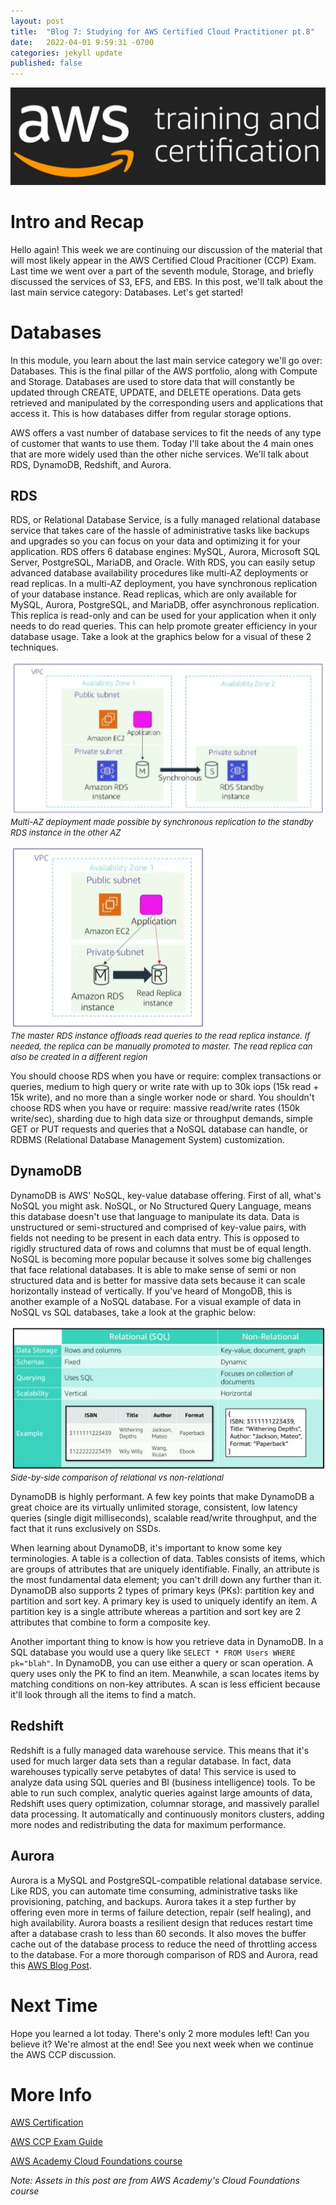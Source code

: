 ```yaml
---
layout: post
title:  "Blog 7: Studying for AWS Certified Cloud Practitioner pt.8"
date:   2022-04-01 9:59:31 -0700
categories: jekyll update
published: false
---
```

![AWS Training and Certification](/assets/aws-training-and-certification.jpg)
# **Intro and Recap**
Hello again! This week we are continuing our discussion of the material that will most likely appear in the AWS Certified Cloud Pracitioner (CCP) Exam. Last time we went over a part of the seventh module, Storage, and briefly discussed the services of S3, EFS, and EBS.  In this post, we'll talk about the last main service category: Databases. Let's get started!

# **Databases** 
In this module, you learn about the last main service category we'll go over: Databases. This is the final pillar of the AWS portfolio, along with Compute and Storage. Databases are used to store data that will constantly be updated through CREATE, UPDATE, and DELETE operations. Data gets retrieved and manipulated by the corresponding users and applications that access it. This is how databases differ from regular storage options.

AWS offers a vast number of database services to fit the needs of any type of customer that wants to use them. Today I'll take about the 4 main ones that are more widely used than the other niche services. We'll talk about RDS, DynamoDB, Redshift, and Aurora.

## **RDS** 
RDS, or Relational Database Service, is a fully managed relational database service that takes care of the hassle of administrative tasks like backups and upgrades so you can focus on your data and optimizing it for your application. RDS offers 6 database engines: MySQL, Aurora, Microsoft SQL Server, PostgreSQL, MariaDB, and Oracle. With RDS, you can easily setup advanced database availability procedures like multi-AZ deployments or read replicas. In a multi-AZ deployment, you have synchronous replication of your database instance. Read replicas, which are only available for MySQL, Aurora, PostgreSQL, and MariaDB, offer asynchronous replication. This replica is read-only and can be used for your application when it only needs to do read queries. This can help promote greater efficiency in your database usage. Take a look at the graphics below for a visual of these 2 techniques.

![RDS Multi-AZ Deployment](/assets/aws-rds-multi-az.jpg)<br/><font size="2.75px"><em>Multi-AZ deployment made possible by synchronous replication to the standby RDS instance in the other AZ</em></font>

![RDS Read Replica](/assets/aws-rds-read-replica.jpg)<br/><font size="2.75px"><em>The master RDS instance offloads read queries to the read replica instance. If needed, the replica can be manually promoted to master. The read replica can also be created in a different region </em></font>

You should choose RDS when you have or require: complex transactions or queries, medium to high query or write rate with up to 30k iops (15k read + 15k write), and no more than a single worker node or shard. You shouldn't choose RDS when you have or require: massive read/write rates (150k write/sec), sharding due to high data size or throughput demands, simple GET or PUT requests and queries that a NoSQL database can handle, or RDBMS (Relational Database Management System) customization.

## **DynamoDB**
DynamoDB is AWS' NoSQL, key-value database offering. First of all, what's NoSQL you might ask. NoSQL, or No Structured Query Language, means this database doesn't use that language to manipulate its data. Data is unstructured or semi-structured and comprised of key-value pairs, with fields not needing to be present in each data entry. This is opposed to rigidly structured data of rows and columns that must be of equal length. NoSQL is becoming more popular because it solves some big challenges that face relational databases. It is able to make sense of semi or non structured data and is better for massive data sets because it can scale horizontally instead of vertically. If you've heard of MongoDB, this is another example of a NoSQL database. For a visual example of data in NoSQL vs SQL databases, take a look at the graphic below:

![Relational vs Non-Relational](/assets/aws-relational-vs-non-relational.jpg)<br/><font size="2.75px"><em>Side-by-side comparison of relational vs non-relational</em></font>

DynamoDB is highly performant. A few key points that make DynamoDB a great choice are its virtually unlimited storage, consistent, low latency queries (single digit milliseconds), scalable read/write throughput, and the fact that it runs exclusively on SSDs. 

When learning about DynamoDB, it's important to know some key terminologies. A table is a collection of data. Tables consists of items, which are groups of attributes that are uniquely identifiable. Finally, an attribute is the most fundamental data element; you can't drill down any further than it. DynamoDB also supports 2 types of primary keys (PKs): partition key and partition and sort key. A primary key is used to uniquely identify an item. A partition key is a single attribute whereas a partition and sort key are 2 attributes that combine to form a composite key.

Another important thing to know is how you retrieve data in DynamoDB. In a SQL database you would use a query like `SELECT * FROM Users WHERE pk="blah"`. In DynamoDB, you can use either a query or scan operation. A query uses only the PK to find an item. Meanwhile, a scan locates items by matching conditions on non-key attributes. A scan is less efficient because it'll look through all the items to find a match.

## **Redshift**
Redshift is a fully managed data warehouse service. This means that it's used for much larger data sets than a regular database. In fact, data warehouses typically serve petabytes of data! This service is used to analyze data using SQL queries and BI (business intelligence) tools. To be able to run such complex, analytic queries against large amounts of data, Redshift uses query optimization, columnar storage, and massively parallel data processing. It automatically and continuously monitors clusters, adding more nodes and redistributing the data for maximum performance. 

## **Aurora**
Aurora is a MySQL and PostgreSQL-compatible relational database service. Like RDS, you can automate time consuming, administrative tasks like provisioning, patching, and backups. Aurora takes it a step further by offering even more in terms of failure detection, repair (self healing), and high availability. Aurora boasts a resilient design that reduces restart time after a database crash to less than 60 seconds. It also moves the buffer cache out of the database process to reduce the need of throttling access to the database. For a more thorough comparison of RDS and Aurora, read this [AWS Blog Post](https://aws.amazon.com/blogs/database/is-amazon-rds-for-postgresql-or-amazon-aurora-postgresql-a-better-choice-for-me/).

# **Next Time**
Hope you learned a lot today. There's only 2 more modules left! Can you believe it? We're almost at the end! See you next week when we continue the AWS CCP discussion.

# **More Info**
[AWS Certification](https://aws.amazon.com/certification/)

[AWS CCP Exam Guide](https://d1.awsstatic.com/training-and-certification/docs-cloud-practitioner/AWS-Certified-Cloud-Practitioner_Exam-Guide.pdf)

[AWS Academy Cloud Foundations course](https://aws.amazon.com/training/awsacademy/)

*Note: Assets in this post are from AWS Academy's Cloud Foundations course*
